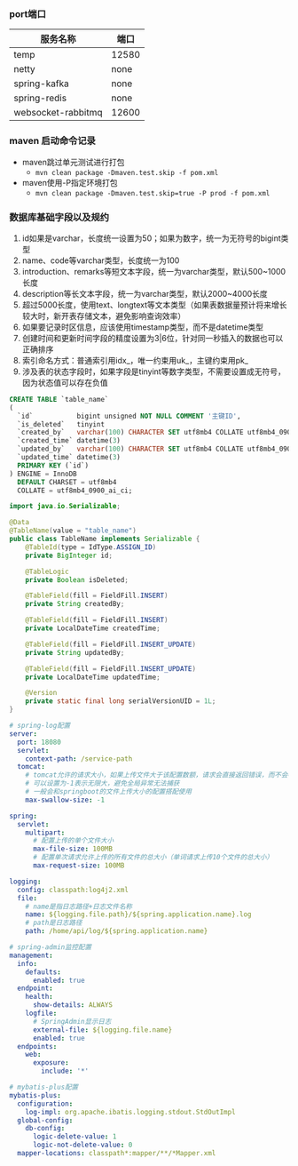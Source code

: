 ### port端口

| 服务名称               | 端口    |
|--------------------|-------|
| temp               | 12580 |
| netty              | none  |
| spring-kafka       | none  |
| spring-redis       | none  |
| websocket-rabbitmq | 12600 |

### maven 启动命令记录

- maven跳过单元测试进行打包
    - `mvn clean package -Dmaven.test.skip -f pom.xml`
- maven使用-P指定环境打包
    - `mvn clean package -Dmaven.test.skip=true -P prod -f pom.xml`

### 数据库基础字段以及规约

1. id如果是varchar，长度统一设置为50；如果为数字，统一为无符号的bigint类型
2. name、code等varchar类型，长度统一为100
3. introduction、remarks等短文本字段，统一为varchar类型，默认500~1000长度
4. description等长文本字段，统一为varchar类型，默认2000~4000长度
5. 超过5000长度，使用text、longtext等文本类型（如果表数据量预计将来增长较大时，新开表存储文本，避免影响查询效率）
6. 如果要记录时区信息，应该使用timestamp类型，而不是datetime类型
7. 创建时间和更新时间字段的精度设置为3|6位，针对同一秒插入的数据也可以正确排序
8. 索引命名方式：普通索引用idx_，唯一约束用uk_，主键约束用pk_
9. 涉及表的状态字段时，如果字段是tinyint等数字类型，不需要设置成无符号，因为状态值可以存在负值

```sql
CREATE TABLE `table_name`
(
  `id`           bigint unsigned NOT NULL COMMENT '主键ID',
  `is_deleted`   tinyint                                                       DEFAULT '0' COMMENT '逻辑删除（0：未删除；1：已删除）',
  `created_by`   varchar(100) CHARACTER SET utf8mb4 COLLATE utf8mb4_0900_ai_ci DEFAULT NULL COMMENT '创建人',
  `created_time` datetime(3)                                                   DEFAULT CURRENT_TIMESTAMP(3) COMMENT '创建时间',
  `updated_by`   varchar(100) CHARACTER SET utf8mb4 COLLATE utf8mb4_0900_ai_ci DEFAULT NULL COMMENT '更新人',
  `updated_time` datetime(3)                                                   DEFAULT NULL COMMENT '更新时间',
  PRIMARY KEY (`id`)
) ENGINE = InnoDB
  DEFAULT CHARSET = utf8mb4
  COLLATE = utf8mb4_0900_ai_ci;
```

```java
import java.io.Serializable;

@Data
@TableName(value = "table_name")
public class TableName implements Serializable {
    @TableId(type = IdType.ASSIGN_ID)
    private BigInteger id;

    @TableLogic
    private Boolean isDeleted;

    @TableField(fill = FieldFill.INSERT)
    private String createdBy;

    @TableField(fill = FieldFill.INSERT)
    private LocalDateTime createdTime;

    @TableField(fill = FieldFill.INSERT_UPDATE)
    private String updatedBy;

    @TableField(fill = FieldFill.INSERT_UPDATE)
    private LocalDateTime updatedTime;

    @Version
    private static final long serialVersionUID = 1L;
}
```

```yaml
# spring-log配置
server:
  port: 18080
  servlet:
    context-path: /service-path
  tomcat:
    # tomcat允许的请求大小，如果上传文件大于该配置数额，请求会直接返回错误，而不会被全局异常捕获
    # 可以设置为-1表示无限大，避免全局异常无法捕获
    # 一般会和springboot的文件上传大小的配置搭配使用
    max-swallow-size: -1

spring:
  servlet:
    multipart:
      # 配置上传的单个文件大小
      max-file-size: 100MB
      # 配置单次请求允许上传的所有文件的总大小（单词请求上传10个文件的总大小）
      max-request-size: 100MB

logging:
  config: classpath:log4j2.xml
  file:
    # name是指日志路径+日志文件名称
    name: ${logging.file.path}/${spring.application.name}.log
    # path是日志路径
    path: /home/api/log/${spring.application.name}

# spring-admin监控配置
management:
  info:
    defaults:
      enabled: true
  endpoint:
    health:
      show-details: ALWAYS
    logfile:
      # SpringAdmin显示日志
      external-file: ${logging.file.name}
      enabled: true
  endpoints:
    web:
      exposure:
        include: '*'

# mybatis-plus配置
mybatis-plus:
  configuration:
    log-impl: org.apache.ibatis.logging.stdout.StdOutImpl
  global-config:
    db-config:
      logic-delete-value: 1
      logic-not-delete-value: 0
  mapper-locations: classpath*:mapper/**/*Mapper.xml
```